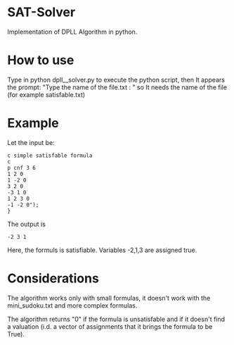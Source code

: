 # SAT-Solver
Implementation of DPLL Algorithm in python.


# How to use
Type in python dpll__solver.py to execute the python script,
then It appears the prompt: "Type the name of the file.txt : " so It needs the name of the file (for example satisfable.txt)

# Example
Let the input be:

```
c simple satisfable formula
c  
p cnf 3 6
1 2 0
1 -2 0
3 2 0
-3 1 0
1 2 3 0
-1 -2 0");
}
```

The output is

```
-2 3 1
```
Here, the formuls is satisfiable. Variables -2,1,3 are assigned true.

# Considerations
The algorithm works only with small formulas, it doesn't work with the mini_sudoku.txt and more complex formulas.

The algorithm returns "0" if the formula is unsatisfable and if it doesn't find a valuation (i.d. a vector of assignments that it brings the formula to be True).



